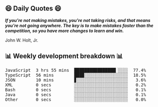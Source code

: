 ## 😄 Daily Quotes 😄

_**If you're not making mistakes, you're not taking risks, and that means you're not going anywhere. The key is to make mistakes faster than the competition, so you have more changes to learn and win.**_

John W. Holt, Jr.



## 📊 Weekly development breakdown 📊

<pre>JavaScript  3 hrs 55 mins  ████████████████▎░░░░  77.4%
TypeScript  56 mins        ███▉░░░░░░░░░░░░░░░░░  18.5%
JSON        10 mins        ▊░░░░░░░░░░░░░░░░░░░░   3.6%
XML         0 secs         ░░░░░░░░░░░░░░░░░░░░░   0.2%
Bash        0 secs         ░░░░░░░░░░░░░░░░░░░░░   0.1%
Java        0 secs         ░░░░░░░░░░░░░░░░░░░░░   0.1%
Other       0 secs         ░░░░░░░░░░░░░░░░░░░░░   0.0%</pre>